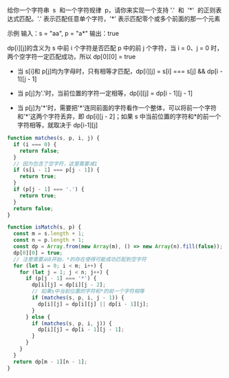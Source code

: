 给你一个字符串  s  和一个字符规律  p，请你来实现一个支持 '.'  和  '\*'  的正则表达式匹配。'.' 表示匹配任意单个字符，'\*' 表示匹配零个或多个前面的那一个元素

示例
输入：s = "aa", p = "a\*"
输出：true

dp[i][j]的含义为 s 中前 i 个字符是否匹配 p 中的前 j 个字符，当 i = 0、j = 0 时，两个空字符一定匹配成功，所以 dp[0][0] = true

- 当 s[i]和 p[j]均为字母时，只有相等才匹配，dp[i][j] = s[i] === s[j] && dp[i - 1][j - 1]

- 当 p[j]为'.'时，当前位置的字符一定相等，dp[i][j] = dp[i - 1][j - 1]

- 当 p[j]为'\*'时，需要把'\*'连同前面的字符看作一个整体，可以将前一个字符和'\*'这两个字符丢弃，即 dp[i][j - 2]；如果 s 中当前位置的字符和\*的前一个字符相等，就取决于 dp[i-1][j]

```js
function matches(s, p, i, j) {
  if (i === 0) {
    return false;
  }
  // 因为包含了空字符，这里需要减1
  if (s[i - 1] === p[j - 1]) {
    return true;
  }
  if (p[j - 1] === '.') {
    return true;
  }
  return false;
}

function isMatch(s, p) {
  const m = s.length + 1;
  const n = p.length + 1;
  const dp = Array.from(new Array(m), () => new Array(n).fill(false));
  dp[0][0] = true;
  // 注意需要从0开始，*的存在使得可能成功匹配到空字符
  for (let i = 0; i < m; i++) {
    for (let j = 1; j < n; j++) {
      if (p[j - 1] === '*') {
        dp[i][j] = dp[i][j - 2];
        // 如果s中当前位置的字符和*的前一个字符相等
        if (matches(s, p, i, j - 1)) {
          dp[i][j] = dp[i][j] || dp[i - 1][j];
        }
      } else {
        if (matches(s, p, i, j)) {
          dp[i][j] = dp[i - 1][j - 1];
        }
      }
    }
  }
  return dp[m - 1][n - 1];
}
```
